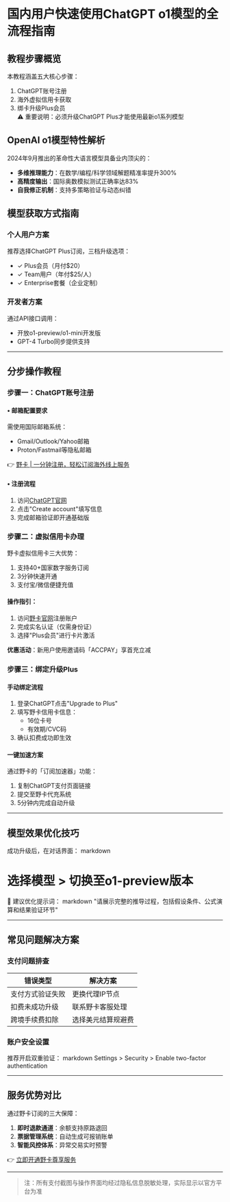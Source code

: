 # 国内用户快速使用ChatGPT o1模型的全流程指南

## 教程步骤概览
本教程涵盖五大核心步骤：
1. ChatGPT账号注册
2. 海外虚拟信用卡获取
3. 绑卡升级Plus会员  
⚠️ 重要说明：必须升级ChatGPT Plus才能使用最新o1系列模型

## OpenAI o1模型特性解析
2024年9月推出的革命性大语言模型具备业内顶尖的：
- **多维推理能力**：在数学/编程/科学领域解题精准率提升300%
- **高精度输出**：国际奥数模拟测试正确率达83%
- **自我修正机制**：支持多策略验证与动态纠错

## 模型获取方式指南
### 个人用户方案
推荐选择ChatGPT Plus订阅，三档升级选项：
- ✓ Plus会员（月付$20）
- ✓ Team用户（年付$25/人）
- ✓ Enterprise套餐（企业定制）

### 开发者方案
通过API接口调用：
- 开放o1-preview/o1-mini开发版
- GPT-4 Turbo同步提供支持

---

## 分步操作教程

### 步骤一：ChatGPT账号注册
#### • 邮箱配置要求
需使用国际邮箱系统：
- Gmail/Outlook/Yahoo邮箱
- Proton/Fastmail等隐私邮箱

👉 [野卡 | 一分钟注册，轻松订阅海外线上服务](https://bbtdd.com/yeka)

#### • 注册流程
1. 访问[ChatGPT官网](https://chatgpt.com)
2. 点击"Create account"填写信息
3. 完成邮箱验证即开通基础版

### 步骤二：虚拟信用卡办理
野卡虚拟信用卡三大优势：
1. 支持40+国家数字服务订阅
2. 3分钟快速开通
3. 支付宝/微信便捷充值

#### 操作指引：  
1. 访问[野卡官网](https://bbtdd.com/yeka)注册账户
2. 完成实名认证（仅需身份证）
3. 选择"Plus会员"进行卡片激活

**优惠活动**：新用户使用邀请码「ACCPAY」享首充立减

### 步骤三：绑定升级Plus
#### 手动绑定流程
1. 登录ChatGPT点击"Upgrade to Plus"
2. 填写野卡信用卡信息：
   - 16位卡号
   - 有效期/CVC码
3. 确认扣费成功即生效

#### 一键加速方案
通过野卡的「订阅加速器」功能：
1. 复制ChatGPT支付页面链接
2. 提交至野卡代充系统
3. 5分钟内完成自动升级

---

## 模型效果优化技巧
成功升级后，在对话界面：
markdown
# 选择模型 > 切换至o1-preview版本

📌 建议优化提示词：
markdown
"请展示完整的推导过程，包括假设条件、公式演算和结果验证环节"


---

## 常见问题解决方案
### 支付问题排查
| 错误类型 | 解决方案 |
|---------|----------|
| 支付方式验证失败 | 更换代理IP节点 |
| 扣费未成功升级 | 联系野卡客服处理 |
| 跨境手续费扣除 | 选择美元结算规避费 |

### 账户安全设置
推荐开启双重验证：
markdown
Settings > Security > Enable two-factor authentication


---

## 服务优势对比
通过野卡订阅的三大保障：
1. **即时退款通道**：余额支持原路退回
2. **票据管理系统**：自动生成可报销账单
3. **智能风控体系**：异常交易实时预警

👉 [立即开通野卡尊享服务](https://bbtdd.com/yeka)

---

> 注：所有支付截图与操作界面均经过隐私信息脱敏处理，实际显示以官方平台为准